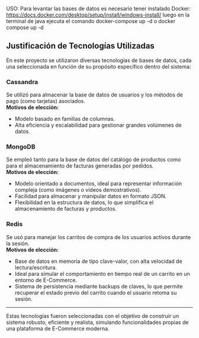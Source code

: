 USO:
Para levantar las bases de datos es necesario tener instalado Docker: https://docs.docker.com/desktop/setup/install/windows-install/
luego en la terminal de java ejecuta el comando docker-compose up -d o docker compose up -d


## Justificación de Tecnologías Utilizadas

En este proyecto se utilizaron diversas tecnologías de bases de datos, cada una seleccionada en función de su propósito específico dentro del sistema:

### Cassandra
Se utilizó para almacenar la base de datos de usuarios y los métodos de pago (como tarjetas) asociados.  
**Motivos de elección:**
- Modelo basado en familias de columnas.
- Alta eficiencia y escalabilidad para gestionar grandes volúmenes de datos.

### MongoDB
Se empleó tanto para la base de datos del catálogo de productos como para el almacenamiento de facturas generadas por pedidos.  
**Motivos de elección:**
- Modelo orientado a documentos, ideal para representar información compleja (como imágenes o videos demostrativos).
- Facilidad para almacenar y manipular datos en formato JSON.
- Flexibilidad en la estructura de datos, lo que simplifica el almacenamiento de facturas y productos.

### Redis
Se usó para manejar los carritos de compra de los usuarios activos durante la sesión.  
**Motivos de elección:**
- Base de datos en memoria de tipo clave-valor, con alta velocidad de lectura/escritura.
- Ideal para simular el comportamiento en tiempo real de un carrito en un entorno de E-Commerce.
- Sistema de persistencia mediante backups de claves, lo que permite recuperar el estado previo del carrito cuando el usuario retoma su sesión.

---

Estas tecnologías fueron seleccionadas con el objetivo de construir un sistema robusto, eficiente y realista, simulando funcionalidades propias de una plataforma de E-Commerce moderna.
